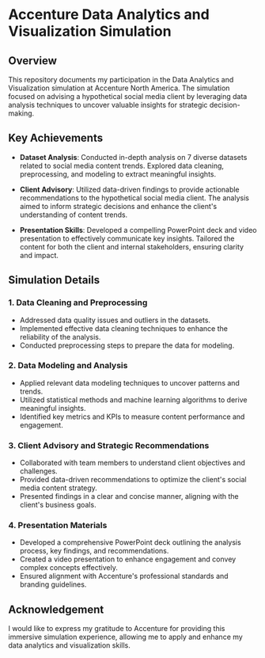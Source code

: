 # Accenture Data Analytics and Visualization Simulation

## Overview

This repository documents my participation in the Data Analytics and Visualization simulation at Accenture North America. The simulation focused on advising a hypothetical social media client by leveraging data analysis techniques to uncover valuable insights for strategic decision-making.

## Key Achievements

- **Dataset Analysis**: Conducted in-depth analysis on 7 diverse datasets related to social media content trends. Explored data cleaning, preprocessing, and modeling to extract meaningful insights.

- **Client Advisory**: Utilized data-driven findings to provide actionable recommendations to the hypothetical social media client. The analysis aimed to inform strategic decisions and enhance the client's understanding of content trends.

- **Presentation Skills**: Developed a compelling PowerPoint deck and video presentation to effectively communicate key insights. Tailored the content for both the client and internal stakeholders, ensuring clarity and impact.

## Simulation Details

### 1. Data Cleaning and Preprocessing

- Addressed data quality issues and outliers in the datasets.
- Implemented effective data cleaning techniques to enhance the reliability of the analysis.
- Conducted preprocessing steps to prepare the data for modeling.

### 2. Data Modeling and Analysis

- Applied relevant data modeling techniques to uncover patterns and trends.
- Utilized statistical methods and machine learning algorithms to derive meaningful insights.
- Identified key metrics and KPIs to measure content performance and engagement.

### 3. Client Advisory and Strategic Recommendations

- Collaborated with team members to understand client objectives and challenges.
- Provided data-driven recommendations to optimize the client's social media content strategy.
- Presented findings in a clear and concise manner, aligning with the client's business goals.

### 4. Presentation Materials

- Developed a comprehensive PowerPoint deck outlining the analysis process, key findings, and recommendations.
- Created a video presentation to enhance engagement and convey complex concepts effectively.
- Ensured alignment with Accenture's professional standards and branding guidelines.


## Acknowledgement 
I would like to express my gratitude to Accenture for providing this immersive simulation experience, allowing me to apply and enhance my data analytics and visualization skills.


